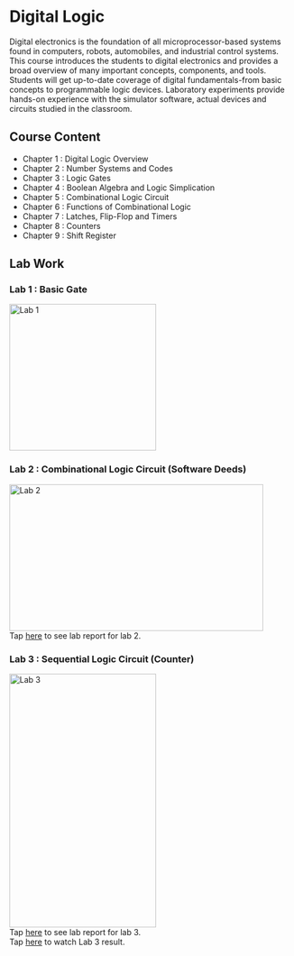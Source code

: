 # Digital Logic
Digital electronics is the foundation of all microprocessor-based systems found in computers, robots, automobiles, and industrial control systems. This course introduces the students to digital electronics and provides a broad overview of many important concepts, components, and tools. Students will get up-to-date coverage of digital fundamentals-from basic concepts to programmable logic devices. Laboratory experiments provide hands-on experience with the simulator software, actual devices and circuits studied in the classroom.

## Course Content
* Chapter 1 : Digital Logic Overview
* Chapter 2 : Number Systems and Codes
* Chapter 3 : Logic Gates
* Chapter 4 : Boolean Algebra and Logic Simplication
* Chapter 5 : Combinational Logic Circuit
* Chapter 6 : Functions of Combinational Logic
* Chapter 7 : Latches, Flip-Flop and Timers
* Chapter 8 : Counters
* Chapter 9 : Shift Register

## Lab Work
### Lab 1 : Basic Gate
<img src=https://github.com/haani1224/UTM-Year-1-Semester-1/assets/148327353/1bde4ee6-b086-406e-ba49-b43d2e8c65e5 alt="Lab 1" width="260" height="260"><br>



### Lab 2 : Combinational Logic Circuit (Software Deeds)
<img src=https://github.com/haani1224/UTM-Year-1-Semester-1/assets/148327353/7a55ee61-a340-49e0-820a-ac1b131c480c alt="Lab 2" width="450" height="260"><br>
Tap [here](https://github.com/haani1224/UTM-Year-1-Semester-1/blob/main/digital-logic/Lab%202%20Digital%20Logic%2028-12-23.pdf) to see lab report for lab 2.


### Lab 3 : Sequential Logic Circuit (Counter)
<img src=https://github.com/haani1224/UTM-Year-1-Semester-1/assets/148327353/34d2e5d6-8adc-4f9d-9d9d-beec63bf6a3a alt="Lab 3" width="260" height="450"><br>
Tap [here](https://github.com/haani1224/UTM-Year-1-Semester-1/blob/main/digital-logic/Lab%203%20Digital%20Logic%2011-01-24.pdf) to see lab report for lab 3.<br>
Tap [here](https://github.com/haani1224/UTM-Year-1-Semester-1/blob/main/digital-logic/Lab%203%20Result%20Demo.mp4) to watch Lab 3 result.





